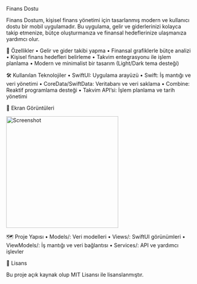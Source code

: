 Finans Dostu

Finans Dostum, kişisel finans yönetimi için tasarlanmış modern ve kullanıcı dostu bir mobil uygulamadır. Bu uygulama, gelir ve giderlerinizi kolayca takip etmenize, bütçe oluşturmanıza ve finansal hedeflerinize ulaşmanıza yardımcı olur.

🎨 Özellikler
	•	Gelir ve gider takibi yapma
	•	Finansal grafiklerle bütçe analizi
	•	Kişisel finans hedefleri belirleme
	•	Takvim entegrasyonu ile işlem planlama
	•	Modern ve minimalist bir tasarım (Light/Dark tema desteği)

🛠️ Kullanılan Teknolojiler
	•	SwiftUI: Uygulama arayüzü
	•	Swift: İş mantığı ve veri yönetimi
	•	CoreData/SwiftData: Veritabanı ve veri saklama
	•	Combine: Reaktif programlama desteği
	•	Takvim API’si: İşlem planlama ve tarih yönetimi

📸 Ekran Görüntüleri

<img src="https://github.com/user-attachments/assets/eb23c85d-ae59-4ab2-8ca9-08910556013e" alt="Screenshot" width="300"/>




🗺️ Proje Yapısı
	•	Models/: Veri modelleri
	•	Views/: SwiftUI görünümleri
	•	ViewModels/: İş mantığı ve veri bağlantısı
	•	Services/: API ve yardımcı işlevler

📝 Lisans

Bu proje açık kaynak olup MIT Lisansı ile lisanslanmıştır.

